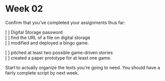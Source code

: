 # Week 02

Confirm that you've completed your assignments thus far: 

[ ] Digital Storage password  
[ ] find the URL of a file on digital storage  
[ ] modified and deployed a bingo game.   
 
[ ] pitched at least two possible game-driven stories  
[ ] created a paper prototype for at least one game.  
 
Start to actually organize the texts you're going to need. You should have a fairly complete script by next week. 